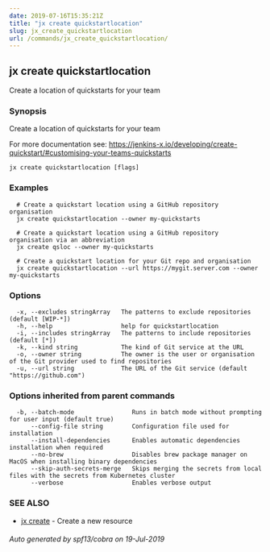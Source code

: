 ```yaml
---
date: 2019-07-16T15:35:21Z
title: "jx create quickstartlocation"
slug: jx_create_quickstartlocation
url: /commands/jx_create_quickstartlocation/
---
```

## jx create quickstartlocation

Create a location of quickstarts for your team

### Synopsis

Create a location of quickstarts for your team 

For more documentation see: https://jenkins-x.io/developing/create-quickstart/#customising-your-teams-quickstarts

```
jx create quickstartlocation [flags]
```

### Examples

```
  # Create a quickstart location using a GitHub repository organisation
  jx create quickstartlocation --owner my-quickstarts
  
  # Create a quickstart location using a GitHub repository organisation via an abbreviation
  jx create qsloc --owner my-quickstarts
  
  # Create a quickstart location for your Git repo and organisation
  jx create quickstartlocation --url https://mygit.server.com --owner my-quickstarts
```

### Options

```
  -x, --excludes stringArray   The patterns to exclude repositories (default [WIP-*])
  -h, --help                   help for quickstartlocation
  -i, --includes stringArray   The patterns to include repositories (default [*])
  -k, --kind string            The kind of Git service at the URL
  -o, --owner string           The owner is the user or organisation of the Git provider used to find repositories
  -u, --url string             The URL of the Git service (default "https://github.com")
```

### Options inherited from parent commands

```
  -b, --batch-mode                Runs in batch mode without prompting for user input (default true)
      --config-file string        Configuration file used for installation
      --install-dependencies      Enables automatic dependencies installation when required
      --no-brew                   Disables brew package manager on MacOS when installing binary dependencies
      --skip-auth-secrets-merge   Skips merging the secrets from local files with the secrets from Kubernetes cluster
      --verbose                   Enables verbose output
```

### SEE ALSO

* [jx create](/commands/jx_create/)	 - Create a new resource

###### Auto generated by spf13/cobra on 19-Jul-2019
